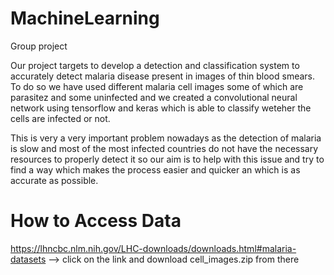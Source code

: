 # MachineLearning
Group project

Our project targets to develop a detection and classification system to accurately detect malaria disease present in images of thin blood smears. To do so we have used different malaria cell images some of which are parasitez and some uninfected and we created a convolutional neural network using tensorflow and keras which is able to classify weteher the cells are infected or not. 

This is very a very important problem nowadays as the detection of malaria is slow and most of the most infected countries do not have the necessary resources to properly detect it so our aim is to help with this issue and try to find a way which makes the process easier and quicker an which is as accurate as possible.

# How to Access Data
https://lhncbc.nlm.nih.gov/LHC-downloads/downloads.html#malaria-datasets --> click on the link and download cell_images.zip from there
